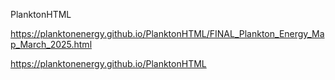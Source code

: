 PlanktonHTML

https://planktonenergy.github.io/PlanktonHTML/FINAL_Plankton_Energy_Map_March_2025.html

https://planktonenergy.github.io/PlanktonHTML
